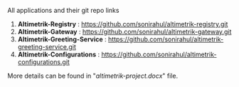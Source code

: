All applications and their git repo links
1. **Altimetrik-Registry** : https://github.com/sonirahul/altimetrik-registry.git
2. **Altimetrik-Gateway** : https://github.com/sonirahul/altimetrik-gateway.git
3. **Altimetrik-Greeting-Service** : https://github.com/sonirahul/altimetrik-greeting-service.git
4. **Altimetrik-Configurations** : https://github.com/sonirahul/altimetrik-configurations.git

More details can be found in "*altimetrik-project.docx*" file.